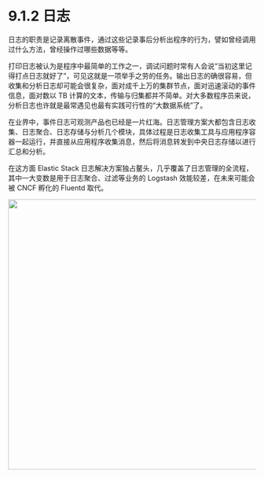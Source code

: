 # 9.1.2 日志

日志的职责是记录离散事件，通过这些记录事后分析出程序的行为，譬如曾经调用过什么方法，曾经操作过哪些数据等等。

打印日志被认为是程序中最简单的工作之一，调试问题时常有人会说“当初这里记得打点日志就好了”，可见这就是一项举手之劳的任务。输出日志的确很容易，但收集和分析日志却可能会很复杂，面对成千上万的集群节点，面对迅速滚动的事件信息，面对数以 TB 计算的文本，传输与归集都并不简单。对大多数程序员来说，分析日志也许就是最常遇见也最有实践可行性的“大数据系统”了。

在业界中，事件日志可观测产品也已经是一片红海。日志管理方案大都包含日志收集、日志聚合、日志存储与分析几个模块，具体过程是日志收集工具与应用程序容器一起运行，并直接从应用程序收集消息，然后将消息转发到中央日志存储以进行汇总和分析。

在这方面 Elastic Stack 日志解决方案独占鳌头，几乎覆盖了日志管理的全流程，其中一大变数是用于日志聚合、过滤等业务的 Logstash 效能较差，在未来可能会被 CNCF 孵化的 Fluentd 取代。



<div  align="center">
	<img src="../assets/logging.png" width = "550"  align=center />
</div>